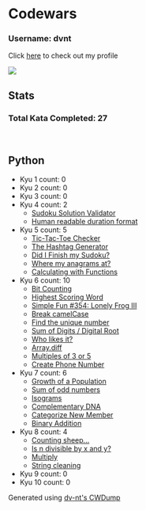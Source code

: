 # Codewars

### Username: dvnt
Click [here](https://www.codewars.com/users/dvnt) to check out my profile

![](https://www.codewars.com/users/dvnt/badges/large)

## Stats
### Total Kata Completed: 27

<br>

## Python
- Kyu 1 count: 0
- Kyu 2 count: 0
- Kyu 3 count: 0
- Kyu 4 count: 2
	- [Sudoku Solution Validator
](Python/4%20kyu.md#sudoku-solution-validator
)
	- [Human readable duration format](Python/4%20kyu.md#human-readable-duration-format)
- Kyu 5 count: 5
	- [Tic-Tac-Toe Checker
](Python/5%20kyu.md#tictactoe-checker
)
	- [The Hashtag Generator
](Python/5%20kyu.md#the-hashtag-generator
)
	- [Did I Finish my Sudoku?
](Python/5%20kyu.md#did-i-finish-my-sudoku
)
	- [Where my anagrams at?
](Python/5%20kyu.md#where-my-anagrams-at
)
	- [Calculating with Functions](Python/5%20kyu.md#calculating-with-functions)
- Kyu 6 count: 10
	- [Bit Counting
](Python/6%20kyu.md#bit-counting
)
	- [Highest Scoring Word
](Python/6%20kyu.md#highest-scoring-word
)
	- [Simple Fun #354: Lonely Frog III
](Python/6%20kyu.md#simple-fun-354-lonely-frog-iii
)
	- [Break camelCase
](Python/6%20kyu.md#break-camelcase
)
	- [Find the unique number
](Python/6%20kyu.md#find-the-unique-number
)
	- [Sum of Digits / Digital Root
](Python/6%20kyu.md#sum-of-digits--digital-root
)
	- [Who likes it?
](Python/6%20kyu.md#who-likes-it
)
	- [Array.diff
](Python/6%20kyu.md#arraydiff
)
	- [Multiples of 3 or 5
](Python/6%20kyu.md#multiples-of-3-or-5
)
	- [Create Phone Number](Python/6%20kyu.md#create-phone-number)
- Kyu 7 count: 6
	- [Growth of a Population
](Python/7%20kyu.md#growth-of-a-population
)
	- [Sum of odd numbers
](Python/7%20kyu.md#sum-of-odd-numbers
)
	- [Isograms
](Python/7%20kyu.md#isograms
)
	- [Complementary DNA
](Python/7%20kyu.md#complementary-dna
)
	- [Categorize New Member
](Python/7%20kyu.md#categorize-new-member
)
	- [Binary Addition](Python/7%20kyu.md#binary-addition)
- Kyu 8 count: 4
	- [Counting sheep...
](Python/8%20kyu.md#counting-sheep
)
	- [Is n divisible by x and y?
](Python/8%20kyu.md#is-n-divisible-by-x-and-y
)
	- [Multiply
](Python/8%20kyu.md#multiply
)
	- [String cleaning](Python/8%20kyu.md#string-cleaning)
- Kyu 9 count: 0
- Kyu 10 count: 0

Generated using [dv-nt's CWDump](https://github.com/dv-nt/CWDump)
